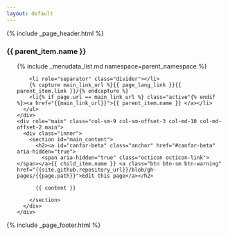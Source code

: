 ```yaml
---
layout: default
---
```


{% include _page_header.html %}

<div class="container-fluid">
  <div class="row">
    <div id="sidebar_nav" role="navigation" class="col-sm-3 col-md-2 sidebar">
      <h3>{{ parent_item.name }}</h3>
      <ul class="nav nav-sidebar">
        {% include _menudata_list.md namespace=parent_namespace %}

        <li role="separator" class="divider"></li>
        {% capture main_link_url %}{{ page_lang_link }}{{ parent_item.link }}/{% endcapture %}
        <li{% if page.url == main_link_url %} class="active"{% endif %}><a href="{{main_link_url}}">{{ parent_item.name }} </a></li>
      </ul>
    </div>
    <div role="main" class="col-sm-9 col-sm-offset-3 col-md-10 col-md-offset-2 main">
      <div class="inner">
        <section id="main_content">
          <h2><a id="canfar-beta" class="anchor" href="#canfar-beta" aria-hidden="true">
            <span aria-hidden="true" class="octicon octicon-link"></span></a>{{ child_item.name }} <a class="btn btn-sm btn-warning" href="{{site.github.repository_url}}/blob/gh-pages/{{page.path}}">Edit this page</a></h2>

          {{ content }}

        </section>
      </div>
    </div>
  </div>
</div>
{% include _page_footer.html %}
